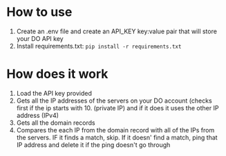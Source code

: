 # How to use

1. Create an .env file and create an API_KEY key:value pair that will store your DO API key
2. Install requirements.txt: `pip install -r requirements.txt`

# How does it work

1. Load the API key provided
2. Gets all the IP addresses of the servers on your DO account (checks first if the ip starts with 10. (private IP) and if it does it uses the other IP address (IPv4)
3. Gets all the domain records
4. Compares the each IP from the domain record with all of the IPs from the servers. IF it finds a match, skip. If it doesn' find a match, ping that IP address and delete it if the ping doesn't go through
